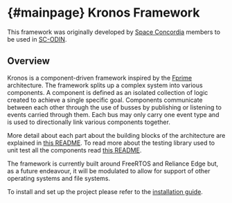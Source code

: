 {#mainpage} Kronos Framework
============

This framework was originally developed by [Space Concordia](http://www.spaceconcordia.ca/en/) members to be used in [SC-ODIN](http://www.spaceconcordia.ca/en/division/spacecraft/).

## Overview

Kronos is a component-driven framework inspired by the [Fprime](https://github.com/nasa/fprime) architecture. The framework splits up a complex system into various components. A component is defined as an isolated collection of logic created to achieve a single specific goal. Components communicate between each other through the use of busses by publishing or listening to events carried through them. Each bus may only carry one event type and is used to directionally link various components together.

More detail about each part about the building blocks of the architecture are explained in [this README](https://github.com/space-concordia-spacecraft/kronos/blob/main/lib/README.md). To read more about the testing library used to unit test all the components read [this README](https://github.com/space-concordia-spacecraft/kronos/blob/main/test"/README.md).

The framework is currently built around FreeRTOS and Reliance Edge but, as a future endeavour, it will be modulated to allow for support of other operating systems and file systems.

To install and set up the project please refer to the [installation guide](https://github.com/space-concordia-spacecraft/kronos/blob/main/lib/INSTALL.md).